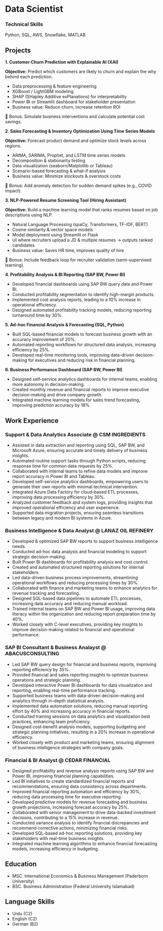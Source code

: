 # Data Scientist

### Technical Skills
Python, SQL, AWS, Snowflake, MATLAB

## Projects
**1. Customer Churn Prediction with Explainable AI (XAI)**

**Objective:** Predict which customers are likely to churn and explain the why behind each prediction.

- Data preprocessing & feature engineering
- XGBoost / LightGBM modeling
- SHAP (SHapley Additive exPlanations) for interpretability
- Power BI or Streamlit dashboard for stakeholder presentation
- Business value: Reduce churn, increase retention ROI

🧠 Bonus: Simulate business interventions and calculate potential cost savings.

**2. Sales Forecasting & Inventory Optimization Using Time Series Models**

**Objective:** Forecast product demand and optimize stock levels across regions.

- ARIMA, SARIMA, Prophet, and LSTM time series models
- Decomposition & stationarity testing
- Data visualization (seaborn/Matplotlib or Tableau)
- Scenario-based forecasting & what-if analysis
- Business value: Minimize stockouts & overstock costs

🧠 Bonus: Add anomaly detection for sudden demand spikes (e.g., COVID impact).

**3. NLP-Powered Resume Screening Tool (Hiring Assistant)**

**Objective:** Build a machine learning model that ranks resumes based on job descriptions using NLP.

- Natural Language Processing (spaCy, Transformers, TF-IDF, BERT)
- Cosine similarity & vector space models
- Model deployment using Streamlit or Flask
- UI where recruiters upload a JD & multiple resumes → outputs ranked candidates
- Business value: Saves HR time, improves quality of hire

🧠 Bonus: Include feedback loop for recruiter validation (semi-supervised learning).

**4. Profitability Analysis & BI Reporting (SAP BW, Power BI)**
- Developed financial dashboards using SAP BW query data and Power BI.
- Conducted profitability segmentation to identify high-margin products.
- Implemented cost analysis reports, leading to a 10% increase in operational efficiency.
- Designed automated profitability tracking models, reducing reporting turnaround time by 30%.

**5. Ad-hoc Financial Analysis & Forecasting (SQL, Python)** 
- Built SQL-based financial models to forecast business growth with an accuracy improvement of 20%.
- Automated reporting workflows for structured data analysis, increasing efficiency by 25%.
- Developed real-time monitoring tools, improving data-driven decision-making for executives and reducing risk
in financial planning.

**6. Business Performance Dashboard (SAP BW, Power BI)**  
- Designed self-service analytics dashboards for internal teams, enabling more autonomy in decision-making.
- Created monthly revenue and financial reports to improve executive decision-making and drive company
growth.
- Integrated machine learning models for sales trend forecasting, improving prediction accuracy by 18%.

## Work Experience

### Support & Data Analytics Associate @ CSM INGREDIENTS
- Assisted in data extraction and reporting using SQL, SAP BW, and Microsoft Azure, ensuring accurate and
timely delivery of business insights.
- Automated routine support tasks through Python scripts, reducing response time for common data requests
by 25%.
- Collaborated with internal teams to refine data models and improve report accuracy in Power BI and Tableau.
- Developed self-service analytics dashboards, empowering users to generate their own reports with minimal
technical intervention.
- Integrated Azure Data Factory for cloud-based ETL processes, improving data processing efficiency by 30%.
- Analyzed customer feedback and system logs, providing insights that improved operational efficiency and
user experience.
- Supported data migration projects, ensuring seamless transitions between legacy and modern BI systems in
Azure.

### Business Intelligence & Data Analyst @ LANAZ OIL REFINERY
- Developed & optimized SAP BW reports to support business intelligence needs.
- Conducted ad-hoc data analysis and financial modeling to support strategic decision-making.
- Built Power BI dashboards for profitability analysis and cost control.
- Created and automated structured reporting solutions for internal stakeholders.
- Led data-driven business process improvements, streamlining operational workflows and reducing
processing times by 30%.
- Collaborated with finance and marketing teams to enhance analytics for revenue tracking and forecasting.
- Designed SQL-based data pipelines to automate ETL processes, increasing data accuracy and reducing manual
workload.
- Trained internal teams on SAP BW and Power BI usage, improving data literacy within the organization and
reducing report preparation time by 40%.
- Worked closely with C-level executives, providing key insights to improve decision-making related to financial
and operational performance.

### SAP BI Consultant & Business Analayst @ ABACUSCONSULTING
- Led SAP BW query design for financial and business reports, improving reporting efficiency by 35%.
- Provided financial and sales reporting insights to optimize business operations and strategic planning.
- Developed interactive Power BI dashboards for data visualization and reporting, enabling real-time
performance tracking.
- Supported business teams with data-driven decision-making and analytics through in-depth statistical
analysis.
- Implemented data automation solutions, reducing manual reporting effort by 40% and increasing accuracy in
financial reports.
- Conducted training sessions on data analytics and visualization best practices, enhancing team proficiency.
- Designed cost-benefit analysis models, supporting budgeting and strategic planning initiatives, resulting in a
20% increase in operational efficiency.
- Worked closely with product and marketing teams, ensuring alignment of business intelligence strategies
with company goals.

### Financial & BI Analyst @ CEDAR FINANCIAL
- Designed profitability and revenue analysis reports using SAP BW and Power BI, improving financial planning
capabilities.
- Led BI initiatives to create standardized financial reports and recommendations, ensuring data consistency
across departments.
- Improved financial reporting automation and efficiency by 30%, reducing data processing time for executive
reporting.
- Developed predictive models for revenue forecasting and business growth projections, increasing forecast
accuracy by 25%.
- Collaborated with senior management to drive data-backed investment decisions, contributing to a 15%
increase in revenue.
- Conducted variance analysis to identify financial discrepancies and recommend corrective actions, minimizing
financial risks.
- Developed SQL-based ad-hoc reporting solutions, providing key stakeholders with real-time business insights.
- Integrated machine learning algorithms to enhance financial forecasting models, increasing efficiency in
budgeting.

## Education
- MSC. International Economics & Business Management (Paderborn University)
- BSC. Business Administration (Federal University Islamabad)

## Language Skills
- Urdu (C2)
- English (C2)
- German (B2)
